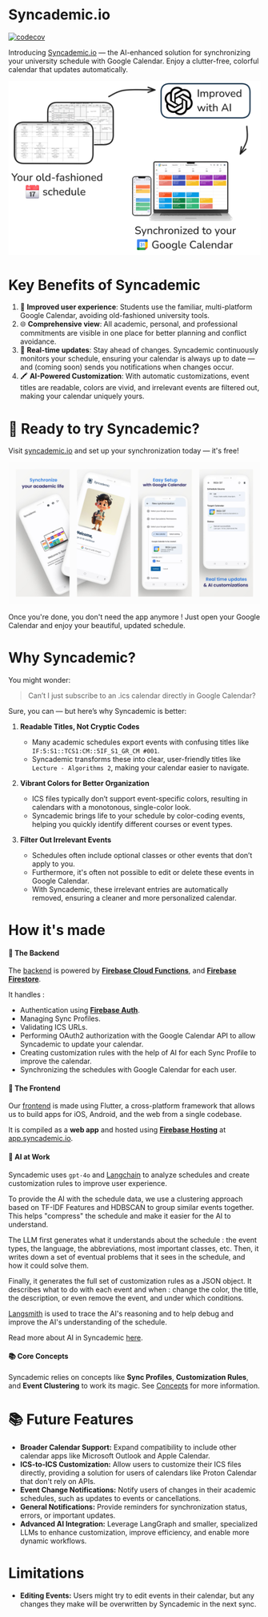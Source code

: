 # Syncademic.io

[![codecov](https://codecov.io/github/SuperMuel/Syncademic/graph/badge.svg?token=7DXVVYQUVF)](https://codecov.io/github/SuperMuel/Syncademic)

Introducing [Syncademic.io](https://syncademic.io) — the AI-enhanced solution for synchronizing your university schedule with Google Calendar. Enjoy a clutter-free, colorful calendar that updates automatically.

![Diagram of Syncademic](images/diagram_exalidraw.png)

# Key Benefits of Syncademic

1. 📱 **Improved user experience**: Students use the familiar, multi-platform Google Calendar, avoiding old-fashioned university tools.
2. 🌐 **Comprehensive view**: All academic, personal, and professional commitments are visible in one place for better planning and conflict avoidance.
3. 🔄 **Real-time updates**: Stay ahead of changes. Syncademic continuously monitors your schedule, ensuring your calendar is always up to date — and (coming soon) sends you notifications when changes occur.
4. 🖍️ **AI-Powered Customization**: With automatic customizations, event titles are readable, colors are vivid, and irrelevant events are filtered out, making your calendar uniquely yours.

# 🚀 Ready to try Syncademic?
Visit [syncademic.io](https://syncademic.io) and set up your synchronization today — it's free!

![Screenshots of Syncademic App](images/app_screens.jpg)


Once you're done, you don't need the app anymore ! Just open your Google Calendar and enjoy your beautiful, updated schedule.

# Why Syncademic?

You might wonder: 

> Can’t I just subscribe to an .ics calendar directly in Google Calendar?

Sure, you can — but here’s why Syncademic is better:

1. **Readable Titles, Not Cryptic Codes**  
   - Many academic schedules export events with confusing titles like `IF:5:S1::TCS1:CM::5IF_S1_GR_CM #001`.  
   - Syncademic transforms these into clear, user-friendly titles like `Lecture - Algorithms 2`, making your calendar easier to navigate.

2. **Vibrant Colors for Better Organization**  
   - ICS files typically don’t support event-specific colors, resulting in calendars with a monotonous, single-color look.  
   - Syncademic brings life to your schedule by color-coding events, helping you quickly identify different courses or event types.

3. **Filter Out Irrelevant Events**  
   - Schedules often include optional classes or other events that don’t apply to you.  
   - Furthermore, it's often not possible to edit or delete these events in Google Calendar.
   - With Syncademic, these irrelevant entries are automatically removed, ensuring a cleaner and more personalized calendar.

# How it's made

#### 🧠 **The Backend**
The [backend](./functions/README.md) is powered by [**Firebase Cloud Functions**](https://firebase.google.com/docs/functions), and [**Firebase Firestore**](https://firebase.google.com/docs/firestore).

It handles :
- Authentication using [**Firebase Auth**](https://firebase.google.com/docs/auth).
- Managing Sync Profiles.
- Validating ICS URLs.
- Performing OAuth2 authorization with the Google Calendar API to allow Syncademic to update your calendar.
- Creating customization rules with the help of AI for each Sync Profile to improve the calendar.
- Synchronizing the schedules with Google Calendar for each user.

#### 📱 **The Frontend**
Our [frontend](./syncademic_app/README.md) is made using Flutter, a cross-platform framework that allows us to build apps for iOS, Android, and the web from a single codebase.

It is compiled as a **web app** and hosted using [**Firebase Hosting**](https://firebase.google.com/docs/hosting) at [app.syncademic.io](https://app.syncademic.io).


#### 🤖 **AI at Work**
Syncademic uses `gpt-4o` and [Langchain](https://langchain.com/) to analyze schedules and create customization rules to improve user experience.

To provide the AI with the schedule data, we use a clustering approach based on TF-IDF Features and HDBSCAN to group similar events together. This helps "compress" the schedule and make it easier for the AI to understand.

The LLM first generates what it understands about the schedule : the event types, the language, the abbreviations, most important classes, etc. Then, it writes down a set of eventual problems that it sees in the schedule, and how it could solve them. 

Finally, it generates the full set of customization rules as a JSON object. It describes what to do with each event and when : change the color, the title, the description, or even remove the event, and under which conditions.

[Langsmith](https://www.langchain.com/langsmith) is used to trace the AI's reasoning and to help debug and improve the AI's understanding of the schedule.

Read more about AI in Syncademic [here](./dev/docs/ai.md).


#### 📚 **Core Concepts**
Syncademic relies on concepts like **Sync Profiles**, **Customization Rules**, and **Event Clustering** to work its magic. See [Concepts](./dev/docs/concepts.md) for more information.


# 📚 Future Features

- **Broader Calendar Support:** Expand compatibility to include other calendar apps like Microsoft Outlook and Apple Calendar.
- **ICS-to-ICS Customization:** Allow users to customize their ICS files directly, providing a solution for users of calendars like Proton Calendar that don't rely on APIs.
- **Event Change Notifications:** Notify users of changes in their academic schedules, such as updates to events or cancellations.
- **General Notifications:** Provide reminders for synchronization status, errors, or important updates.
- **Advanced AI Integration:** Leverage LangGraph and smaller, specialized LLMs to enhance customization, improve efficiency, and enable more dynamic workflows.


# Limitations
- **Editing Events:** Users might try to edit events in their calendar, but any changes they make will be overwritten by Syncademic in the next sync.